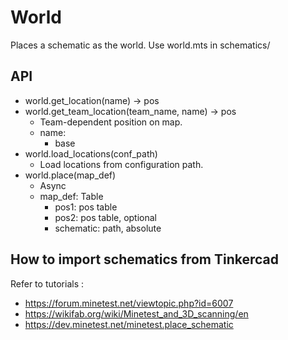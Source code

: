 # World

Places a schematic as the world. Use world.mts in schematics/

## API

* world.get_location(name) -> pos
* world.get_team_location(team_name, name) -> pos
  * Team-dependent position on map.
  * name:
    * base
* world.load_locations(conf_path)
  * Load locations from configuration path.
* world.place(map_def)
  * Async
  * map_def: Table
    * pos1: pos table
    * pos2: pos table, optional
    * schematic: path, absolute

## How to import schematics from Tinkercad

Refer to tutorials :
* https://forum.minetest.net/viewtopic.php?id=6007
* https://wikifab.org/wiki/Minetest_and_3D_scanning/en
* https://dev.minetest.net/minetest.place_schematic
